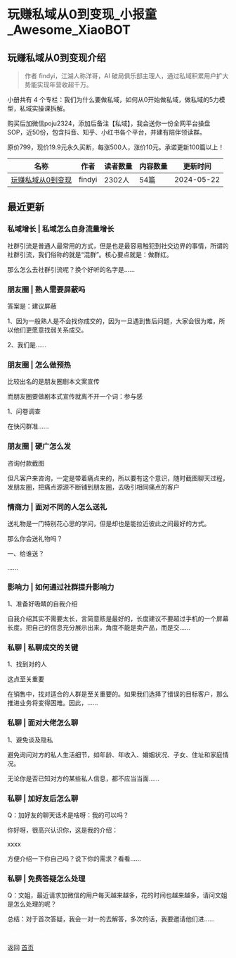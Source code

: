 # 玩赚私域从0到变现_小报童_Awesome_XiaoBOT

## 玩赚私域从0到变现介绍
> 作者 findyi，江湖人称洋哥，AI 破局俱乐部主理人，通过私域积累用户扩大势能实现年营收超千万。    
    
小册共有 4 个专栏：我们为什么要做私域，如何从0开始做私域，做私域的5力模型，私域实操课拆解。    
    
购买后加微信poju2324，添加后备注【私域】，我会送你一份全网平台操盘SOP，近50份，包含抖音、知乎、小红书各个平台，并建有陪伴领读群。    
    
原价799，现价19.9元永久买断，每涨500人，涨价10元。承诺更新100篇以上！  
  


|名称|作者|读者数量|内容数量|更新时间|
|---|---|---|---|---|
|[玩赚私域从0到变现](https://xiaobot.net/p/1000009?refer=0b133df9-27dc-423b-8101-639049001c13)|findyi|2302人|54篇|2024-05-22|

## 最近更新
### 私域增长 | 私域怎么自身流量增长

社群引流是普通人最常用的方式，但是也是最容易触犯到社交边界的事情，所谓的社群引流，我们俗称的就是“混群”。核心要点就是：做群红。

那么怎么去社群引流呢？换个好听的名字是......

### 朋友圈 | 熟人需要屏蔽吗

答案是：建议屏蔽

1、因为一般熟人是不会找你成交的，因为一旦遇到售后问题，大家会很为难，所以他们更愿意找弱关系成交。

2、我们是......

### 朋友圈 | 怎么做预热

比较出名的是朋友圈剧本文案宣传

而朋友圈要做剧本式宣传就离不开一个词：参与感

1、问卷调查

在快闪群准......

### 朋友圈 | 硬广怎么发

咨询付款截图

但凡客户来咨询，一定是带着痛点来的，所以要有这个意识，随时截图聊天过程，发朋友圈，把痛点源源不断铺到朋友圈，去吸引相同痛点的客户

### 情商力 | 面对不同的人怎么送礼

送礼物是一门特别花心思的学问，但是却也是能拉近彼此之间最好的方式。

那么你会送礼物吗？

一、给谁送？

......

### 影响力 | 如何通过社群提升影响力

1、准备好吸睛的自我介绍

自我介绍其实不需要太长，言简意赅是最好的，长度建议不要超过手机的一个屏幕长度。把自己的信息充分展示出来，角度不能是卖产品，而是交......

### 私聊 | 私聊成交的关键

1、找到对的人

这点至关重要

在销售中，找对适合的人群是至关重要的。如果我们选择了错误的目标客户，那么推进业务将变得困难。因此，......

### 私聊 | 面对大佬怎么聊

1、避免谈及隐私

避免询问对方的私人生活细节，如年龄、年收入、婚姻状况、子女、住址和家庭情况。

无论你是否已知对方的某些私人信息，都不应当当面......

### 私聊 | 加好友后怎么聊

Q：加好友的聊天话术是啥呀：我的可以吗？

你好呀，很高兴认识你，这是我的介绍：

xxxx

方便介绍一下你自己吗？说下你的需求？看看......

### 私聊 | 免费答疑怎么处理

Q：文姐，最近请求加微信的用户每天越来越多，花的时间也越来越多，请问文姐是怎么处理的呢？

总结：对于首次答疑，我会一对一的去解答，多次的话，我要邀请他们进......


<a href="https://github.com/Reno9527/awesome-xiaobot" style="color: white; text-decoration: none;">awesome-xiaobot</a>

返回 [首页](../README.md)
